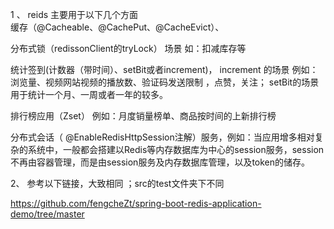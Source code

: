 1 、 reids 主要用于以下几个方面  
缓存（@Cacheable、@CachePut、@CacheEvict）、

分布式锁（redissonClient的tryLock） 场景 如：扣减库存等

统计签到(计数器（带时间）、setBit或者increment)， increment 的场景 例如：  浏览量、视频网站视频的播放数、验证码发送限制 ，点赞，关注； setBit的场景  用于统计一个月、一周或者一年的较多。

排行榜应用（Zset） 例如：月度销量榜单、商品按时间的上新排行榜

分布式会话（ @EnableRedisHttpSession注解）服务，例如：当应用增多相对复杂的系统中，一般都会搭建以Redis等内存数据库为中心的session服务，session不再由容器管理，而是由session服务及内存数据库管理，以及token的储存。  

2、  参考以下链接，大致相同 ；src的test文件夹下不同

https://github.com/fengcheZt/spring-boot-redis-application-demo/tree/master
